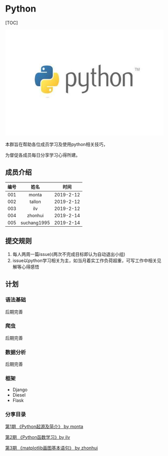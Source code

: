 

# Python

[TOC]

![logo](https://github.com/montawwl/python/blob/master/common/pic/logo.jpeg?raw=true)

本群旨在帮助各位成员学习及使用python相关技巧，

为督促各成员每日分享学习心得所建。





## 成员介绍

| 编号 |  姓名  |   时间    |
| :--: | :----: | :-------: |
| 001  | monta  | 2019-2-12 |
| 002  | tallon | 2019-2-12 |
| 003  | ilv    | 2019-2-12 |
| 004  | zhonhui| 2019-2-14 |
| 005  |suchang1995| 2019-2-14|



## 提交规则

1. 每人两周一篇issue)(两次不完成目标即认为自动退出小组)
2. issue以python学习相关为主，如当月着实工作负荷超重，可写工作中相关见解等心得感悟



## 计划

### 语法基础

后期完善



### 爬虫

后期完善

### 数据分析

后期完善


### 框架

- Django
- Diesel
- Flask



### 分享目录

[第1期 《Python起源及简介》 by monta](https://github.com/montawwl/python/issues/2)

[第2期 《Python函数学习》by ilv](https://github.com/montawwl/python/issues/3)

[第3期 《matplotlib画图基本语句》 by zhonhui](https://github.com/montawwl/python/issues/4)





